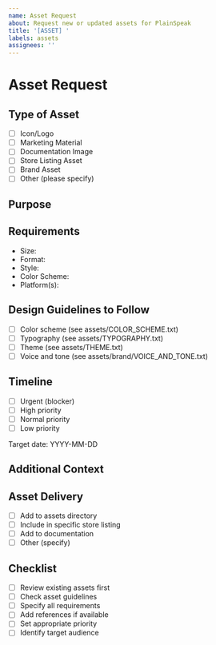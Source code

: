 ```yaml
---
name: Asset Request
about: Request new or updated assets for PlainSpeak
title: '[ASSET] '
labels: assets
assignees: ''
---
```


# Asset Request

## Type of Asset
<!-- Check the appropriate type(s) -->
- [ ] Icon/Logo
- [ ] Marketing Material
- [ ] Documentation Image
- [ ] Store Listing Asset
- [ ] Brand Asset
- [ ] Other (please specify)

## Purpose
<!-- Describe how this asset will be used -->

## Requirements
<!-- List specific requirements (size, format, style, etc.) -->
- Size:
- Format:
- Style:
- Color Scheme:
- Platform(s):

## Design Guidelines to Follow
<!-- Check relevant guidelines -->
- [ ] Color scheme (see assets/COLOR_SCHEME.txt)
- [ ] Typography (see assets/TYPOGRAPHY.txt)
- [ ] Theme (see assets/THEME.txt)
- [ ] Voice and tone (see assets/brand/VOICE_AND_TONE.txt)

## Timeline
<!-- When is this asset needed? -->
- [ ] Urgent (blocker)
- [ ] High priority
- [ ] Normal priority
- [ ] Low priority

Target date: YYYY-MM-DD

## Additional Context
<!-- Add any other context, references, or examples here -->

## Asset Delivery
<!-- How should the asset be delivered? -->
- [ ] Add to assets directory
- [ ] Include in specific store listing
- [ ] Add to documentation
- [ ] Other (specify)

## Checklist
- [ ] Review existing assets first
- [ ] Check asset guidelines
- [ ] Specify all requirements
- [ ] Add references if available
- [ ] Set appropriate priority
- [ ] Identify target audience
